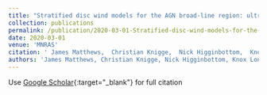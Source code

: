```yaml
---
title: "Stratified disc wind models for the AGN broad-line region: ultraviolet, optical, and X-ray properties"
collection: publications
permalink: /publication/2020-03-01-Stratified-disc-wind-models-for-the-AGN-broad-line-region-ultraviolet-optical-and-X-ray-properties
date: 2020-03-01
venue: 'MNRAS'
citation: ' James Matthews,  Christian Knigge,  Nick Higginbottom,  Knox Long,  Stuart Sim,  Samuel Mangham,  Edward Parkinson,  Henrietta Hewitt, &quot;Stratified disc wind models for the AGN broad-line region: ultraviolet, optical, and X-ray properties.&quot; MNRAS, 2020.'
authors: 'James Matthews, Christian Knigge, Nick Higginbottom, Knox Long, Stuart Sim, Samuel Mangham, Edward Parkinson, Henrietta Hewitt, '
---
```

Use [Google Scholar](https://scholar.google.com/scholar?q=Stratified+disc+wind+models+for+the+AGN+broad+line+region:+ultraviolet,+optical,+and+X+ray+properties){:target="_blank"} for full citation